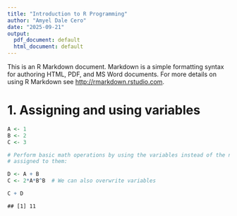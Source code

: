 ```yaml
---
title: "Introduction to R Programming"
author: "Amyel Dale Cero"
date: "2025-09-21"
output:
  pdf_document: default
  html_document: default
---
```





This is an R Markdown document. Markdown is a simple formatting syntax for authoring HTML, PDF, and MS Word documents. For more details on using R Markdown see <http://rmarkdown.rstudio.com>.

# 1. Assigning and using variables


``` r
A <- 1
B <- 2
C <- 3
```


``` r
# Perform basic math operations by using the variables instead of the numbers
# assigned to them:

D <- A + B
C <- 2*A*B^B  # We can also overwrite variables

C + D
```

```
## [1] 11
```


